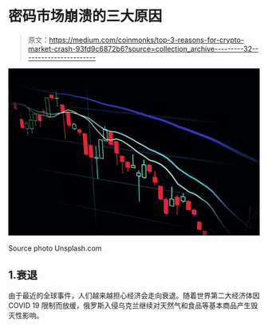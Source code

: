 # 密码市场崩溃的三大原因

> 原文：<https://medium.com/coinmonks/top-3-reasons-for-crypto-market-crash-93fd9c6872b6?source=collection_archive---------32----------------------->

![](img/0f56b0b87fa3495a6e645c90894c8e9b.png)

Source photo Unsplash.com

## 1.衰退

由于最近的全球事件，人们越来越担心经济会走向衰退。随着世界第二大经济体因 COVID 19 限制而放缓，俄罗斯入侵乌克兰继续对天然气和食品等基本商品产生毁灭性影响。